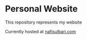 # Personal Website 
This repository represents my website 


 Currently hosted at [nafisulbari.com](https://nafisulbari.com) 




